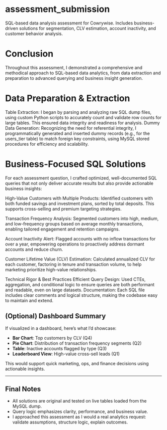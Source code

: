 # assessment_submission
SQL-based data analysis assessment for Cowrywise. Includes business-driven solutions for segmentation, CLV estimation, account inactivity, and customer behavior analysis.

# Conclusion
Throughout this assessment, I demonstrated a comprehensive and methodical approach to SQL-based data analytics, from data extraction and preparation to advanced querying and business insight generation.

# Data Preparation & Extraction
Table Extraction: I began by parsing and analyzing raw SQL dump files, using custom Python scripts to accurately count and validate row counts for large tables. This ensured data integrity and readiness for analysis.
Dummy Data Generation: Recognizing the need for referential integrity, I programmatically generated and inserted dummy records (e.g., for the users_tier table) to match foreign key constraints, using MySQL stored procedures for efficiency and scalability.

# Business-Focused SQL Solutions
For each assessment question, I crafted optimized, well-documented SQL queries that not only deliver accurate results but also provide actionable business insights:

High-Value Customers with Multiple Products:
Identified customers with both funded savings and investment plans, sorted by total deposits. This supports cross-selling and premium targeting strategies.

Transaction Frequency Analysis:
Segmented customers into high, medium, and low-frequency groups based on average monthly transactions, enabling tailored engagement and retention campaigns.

Account Inactivity Alert:
Flagged accounts with no inflow transactions for over a year, empowering operations to proactively address dormant accounts and reduce churn.

Customer Lifetime Value (CLV) Estimation:
Calculated annualized CLV for each customer, factoring in tenure and transaction volume, to help marketing prioritize high-value relationships.

Technical Rigor & Best Practices
Efficient Query Design: Used CTEs, aggregation, and conditional logic to ensure queries are both performant and readable, even on large datasets.
Documentation: Each SQL file includes clear comments and logical structure, making the codebase easy to maintain and extend.

## (Optional) Dashboard Summary

If visualized in a dashboard, here’s what I’d showcase:

- **Bar Chart**: Top customers by CLV (Q4)
- **Pie Chart**: Distribution of transaction frequency segments (Q2)
- **Table**: Inactive accounts flagged by type (Q3)
- **Leaderboard View**: High-value cross-sell leads (Q1)

This would support quick marketing, ops, and finance decisions using actionable insights.

---

## Final Notes

- All solutions are original and tested on live tables loaded from the MySQL dump.
- Query logic emphasizes clarity, performance, and business value.
- I approached this assessment as I would a real analytics request: validate assumptions, structure logic, explain outcomes.




